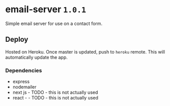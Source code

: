 # email-server `1.0.1`
Simple email server for use on a contact form.

## Deploy
Hosted on Heroku. Once master is updated, push to `heroku` remote. This will automatically update the app.

### Dependencies
* express
* nodemailer
* next js - TODO - this is not actually used
* react - - TODO - this is not actually used